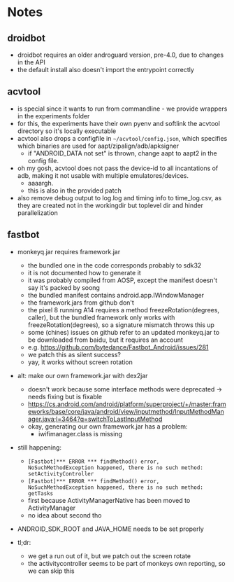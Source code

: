 # Notes

## droidbot

- droidbot requires an older androguard version, pre-4.0, due to changes in the API
- the default install also doesn't import the entrypoint correctly

## acvtool

- is special since it wants to run from commandline - we provide wrappers in the experiments folder
- for this, the experiments have their own pyenv and softlink the acvtool directory so it's locally executable
- acvtool also drops a configfile in `~/acvtool/config.json`, which specifies which binaries are used for aapt/zipalign/adb/apksigner
    - if "ANDROID_DATA not set" is thrown, change aapt to aapt2 in the config file.
- oh my gosh, acvtool does not pass the device-id to all incantations of adb, making it not usable with multiple emulatores/devices.
    - aaaargh.
    - this is also in the provided patch
- also remove debug output to log.log and timing info to time_log.csv, as they are created not in the workingdir but toplevel dir and hinder parallelization

## fastbot

- monkeyq.jar requires framework.jar
  - the bundled one in the code corresponds probably to sdk32
  - it is not documented how to generate it
  - it was probably compiled from AOSP, except the manifest doesn't say it's packed by soong
  - the bundled manifest contains android.app.IWindowManager
  - the framework.jars from github don't
  - the pixel 8 running A14 requires a method freezeRotation(degrees, caller), but the bundled framework only works with freezeRotation(degrees), so a signature mismatch throws this up
  - some (chines) issues on github refer to an updated monkeyq.jar to be downloaded from baidu, but it requires an account
  - e.g. https://github.com/bytedance/Fastbot_Android/issues/281
  - we patch this as silent success?
  - yay, it works without screen rotation

- alt: make our own framework.jar with dex2jar
  - doesn't work because some interface methods were deprecated -> needs fixing but is fixable
  - https://cs.android.com/android/platform/superproject/+/master:frameworks/base/core/java/android/view/inputmethod/InputMethodManager.java;l=3464?q=switchToLastInputMethod
  - okay, generating our own framework.jar has a problem:
    - iwifimanager.class is missing
- still happening:
  - `[Fastbot]*** ERROR *** findMethod() error, NoSuchMethodException happened, there is no such method: setActivityController`
  - `[Fastbot]*** ERROR *** findMethod() error, NoSuchMethodException happened, there is no such method: getTasks`
  - first because ActivityManagerNative has been moved to ActivityManager
  - no idea about second tho
- ANDROID_SDK_ROOT and JAVA_HOME needs to be set properly
- tl;dr:
  - we get a run out of it, but we patch out the screen rotate
  - the activitycontroller seems to be part of monkeys own reporting, so we can skip this
  
